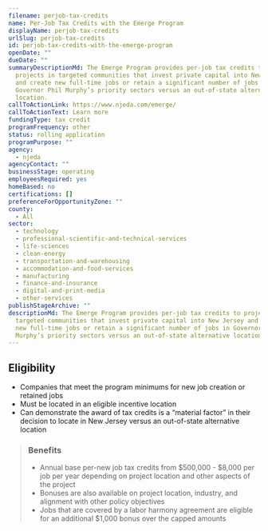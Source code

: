 ```yaml
---
filename: perjob-tax-credits
name: Per-Job Tax Credits with the Emerge Program
displayName: perjob-tax-credits
urlSlug: perjob-tax-credits
id: perjob-tax-credits-with-the-emerge-program
openDate: ""
dueDate: ""
summaryDescriptionMd: The Emerge Program provides per-job tax credits to
  projects in targeted communities that invest private capital into New Jersey
  and create new full-time jobs or retain a significant number of jobs in
  Governor Phil Murphy’s priority sectors versus an out-of-state alternative
  location.
callToActionLink: https://www.njeda.com/emerge/
callToActionText: Learn more
fundingType: tax credit
programFrequency: other
status: rolling application
programPurpose: ""
agency:
  - njeda
agencyContact: ""
businessStage: operating
employeesRequired: yes
homeBased: no
certifications: []
preferenceForOpportunityZone: ""
county:
  - All
sector:
  - technology
  - professional-scientific-and-technical-services
  - life-sciences
  - clean-energy
  - transportation-and-warehousing
  - accommodation-and-food-services
  - manufacturing
  - finance-and-insurance
  - digital-and-print-media
  - other-services
publishStageArchive: ""
descriptionMd: The Emerge Program provides per-job tax credits to projects in
  targeted communities that invest private capital into New Jersey and create
  new full-time jobs or retain a significant number of jobs in Governor Phil
  Murphy’s priority sectors versus an out-of-state alternative location.
---
```


## Eligibility

- Companies that meet the program minimums for new job creation or retained jobs
- Must be located in an eligible incentive location
- Can demonstrate the award of tax credits is a “material factor” in their decision to locate in New Jersey versus an out-of-state alternative location

> ### Benefits
>
> - Annual base per-new job tax credits from $500,000 - $8,000 per job per year depending on project location and other aspects of the project
> - Bonuses are also available on project location, industry, and alignment with other policy objectives
> - Jobs that are covered by a labor harmony agreement are eligible for an additional $1,000 bonus over the capped amounts
